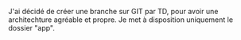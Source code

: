 J'ai décidé de créer une branche sur GIT par TD, pour avoir une architechture agréable et propre.
Je met à disposition uniquement le dossier "app".


